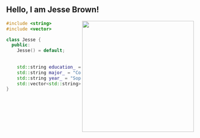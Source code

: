 <h2> Hello, I am Jesse Brown!</h2>
<img alt"Kenny from South Park hitting a little boogie src="https://media1.giphy.com/media/wAKZXqfrepPvJDRY6y/giphy.gif?cid=790b76117ggof8k169kjt1mkuj455qfa9mzoe0186puo4tmh&ep=v1_gifs_search&rid=giphy.gif&ct=s" width=300 align=right>


```C++
#include <string>
#include <vector>

class Jesse {
  public:
    Jesse() = default;
  
  
    std::string education_ = "Unviversity of Illinois Urbana-Champaign";
    std::string major_ = "Computer Science";
    std::string year_ = "Sophomore"
    std::vector<std::string> prog_langs_ = {"C++", "C", "Python", "Javascript", "Kotlin"};
}


```
<!--
**JessexBrown/JessexBrown** is a ✨ _special_ ✨ repository because its `README.md` (this file) appears on your GitHub profile.

Here are some ideas to get you started:

- 🔭 I’m currently working on ...
- 🌱 I’m currently learning ...
- 👯 I’m looking to collaborate on ...
- 🤔 I’m looking for help with ...
- 💬 Ask me about ...
- 📫 How to reach me: ...
- 😄 Pronouns: ...
- ⚡ Fun fact: ...
-->
